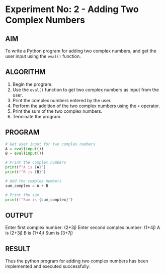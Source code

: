 # Experiment No: 2 - Adding Two Complex Numbers

## AIM
To write a Python program for adding two complex numbers, and get the user input using the `eval()` function.

## ALGORITHM
1. Begin the program.
2. Use the `eval()` function to get two complex numbers as input from the user.
3. Print the complex numbers entered by the user.
4. Perform the addition of the two complex numbers using the `+` operator.
5. Print the sum of the two complex numbers.
6. Terminate the program.

## PROGRAM
```python
# Get user input for two complex numbers
A = eval(input())
B = eval(input())

# Print the complex numbers
print(f"A is {A}")
print(f"B is {B}")

# Add the complex numbers
sum_complex = A + B

# Print the sum
print(f"Sum is {sum_complex}")
```
## OUTPUT
Enter first complex number: (2+3j)
Enter second complex number: (1+4j)
A is (2+3j)
B is (1+4j)
Sum is (3+7j)

## RESULT
Thus the python program for  adding two complex numbers has been implemented and executed successfully.
